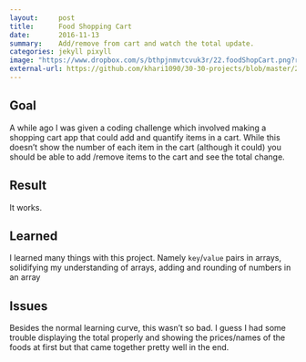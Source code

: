 ```yaml
---
layout:     post
title:      Food Shopping Cart
date:       2016-11-13
summary:    Add/remove from cart and watch the total update.
categories: jekyll pixyll
image: "https://www.dropbox.com/s/bthpjnmvtcvuk3r/22.foodShopCart.png?raw=1"
external-url: https://github.com/khari1090/30-30-projects/blob/master/22.foodShopCart.html
---
```


## Goal
A while ago I was given a coding challenge which involved making a shopping cart app that could add and quantify items in a cart. While this doesn’t show the number of each item in the cart (although it could) you should be able to add /remove items to the cart and see the total change.

## Result
It works.

## Learned
I learned many things with this project. Namely `key`/`value` pairs in arrays, solidifying my understanding of arrays, adding and rounding of numbers in an array

## Issues
Besides the normal learning curve, this wasn’t so bad. I guess I had some trouble displaying the total properly and showing the prices/names of the foods at first but that came together pretty well in the end.
